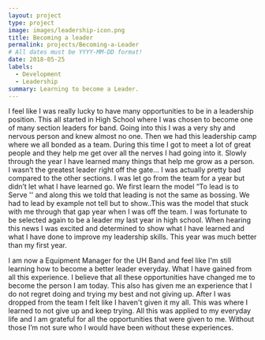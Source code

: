 ```yaml
---
layout: project
type: project
image: images/leadership-icon.png
title: Becoming a leader
permalink: projects/Becoming-a-Leader
# All dates must be YYYY-MM-DD format!
date: 2018-05-25
labels:
  - Development
  - Leadership
summary: Learning to become a Leader.
---
```


I feel like I was really lucky to have many opportunities to be in a leadership position. This all started in High School where I was chosen to become one of many section leaders for band. Going into this I was a very shy and nervous person and knew almost no one. Then we had this leadership camp where we all bonded as a team. During this time I got to meet a lot of great people and they help me get over all the nerves I had going into it. Slowly through the year I have learned many things that help me grow as a person. I wasn’t the greatest leader right off the gate... I was actually pretty bad compared to the other sections. I was let go from the team for a year but didn’t let what I have learned go. We first learn the model “To lead is to Serve '' and along this we told that leading is not the same as bossing. We had to lead by example not tell but to show..This was the model that stuck with me through that gap year when I was off the team. I was fortunate to be selected again to be a leader my last year in high school. When hearing this news I was excited and determined to show what I have learned and what I have done to improve my leadership skills. This year was much better than my first year.

I am now a Equipment Manager for the UH Band and feel like I'm still learning how to become a better leader everyday. What I have gained from all this experience. I believe that all these opportunities have changed me to become the person I am today. This also has given me an experience that I do not regret doing and trying my best and not giving up. After I was dropped from the team I felt like I haven't given it my all. This was where I learned to not give up and keep trying. All this was applied to my everyday life and I am grateful for all the opportunities that were given to me. Without those I’m not sure who I would have been without these experiences. 
